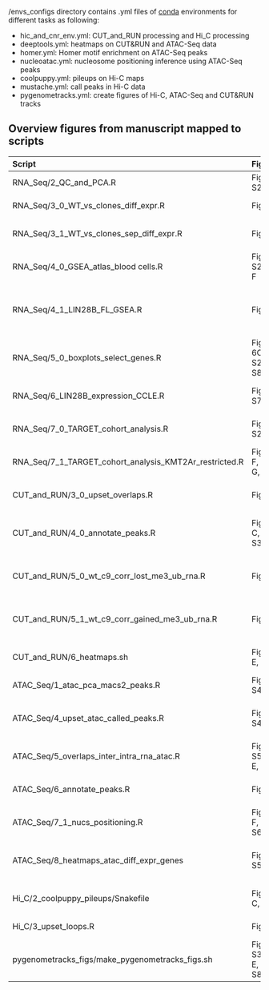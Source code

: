 
/envs_configs directory contains .yml files of [conda](https://conda.io/projects/conda/en/latest/user-guide/tasks/manage-environments.html) environments for different tasks as following:
  * hic_and_cnr_env.yml: CUT_and_RUN processing and Hi_C processing
  * deeptools.yml: heatmaps on CUT&RUN and ATAC-Seq data
  * homer.yml: Homer motif enrichment on ATAC-Seq peaks
  * nucleoatac.yml: nucleosome positioning inference using ATAC-Seq peaks
  * coolpuppy.yml: pileups on Hi-C maps
  * mustache.yml: call peaks in Hi-C data
  * pygenometracks.yml: create figures of Hi-C, ATAC-Seq and CUT&RUN tracks
       

## Overview figures from manuscript mapped to scripts

| Script                                                   | Figures                        | Brief description                                        |
|:---------------------------------------------------------|:-------------------------------|:---------------------------------------------------------|
| RNA_Seq/2_QC_and_PCA.R                                   | Fig. S2A                       | PCA RNA-Seq OCI-AML2 |
| RNA_Seq/3_0_WT_vs_clones_diff_expr.R                     | Fig. 2B                        | GSEA Hallmarks clones vs WT  |
| RNA_Seq/3_1_WT_vs_clones_sep_diff_expr.R                 | Fig. 2A                        | Venn diagrams overlaps C5 and C9 vs WT |
| RNA_Seq/4_0_GSEA_atlas_blood cells.R                     | Fig. 2C, S2B, E, F             | GSEA atlas blood cells on OCI-AML2 RNA-Seq |
| RNA_Seq/4_1_LIN28B_FL_GSEA.R                             | Fig. 6B                        | LIN28B transcriptional signature GSEA on OCI-AML2 RNA-Seq |
| RNA_Seq/5_0_boxplots_select_genes.R                      | Fig. 2E, 6C, S2E, F, S8C, D    | Boxlots RNA-Seq per gene |
| RNA_Seq/6_LIN28B_expression_CCLE.R                       | Fig. S7E                       | LIN28B expression in the CCLE |
| RNA_Seq/7_0_TARGET_cohort_analysis.R                     | Fig. S2C                       | Diff expr TARGET cohort & GSEA atlas blood cells |
| RNA_Seq/7_1_TARGET_cohort_analysis_KMT2Ar_restricted.R   | Fig. 2D, F, S2D, G, H          | Like 7_0, but restricted to KMT2Ar samples |
| CUT_and_RUN/3_0_upset_overlaps.R                         | Fig. 3A                        | Overlaps of called CUT&RUN peaks |
| CUT_and_RUN/4_0_annotate_peaks.R                         | Fig. 3B, C, F, S3B             | Annotated CUT&RUN peaks and peak width boxplot  |
| CUT_and_RUN/5_0_wt_c9_corr_lost_me3_ub_rna.R             | Fig. 3G                        | Boxplot correlation lost Me3+Ub with RNA |
| CUT_and_RUN/5_1_wt_c9_corr_gained_me3_ub_rna.R           | Fig. 3G                        | Boxplot correlation gained Me3+Ub with RNA |
| CUT_and_RUN/6_heatmaps.sh                                | Fig. 3D, E, S3A                | CUT&RUN signal heatmaps and profile plots |
| ATAC_Seq/1_atac_pca_macs2_peaks.R                        | Fig. S4A                       | ATAC-Seq replicates PCA |
| ATAC_Seq/4_upset_atac_called_peaks.R                     | Fig. 4A, S4B                   | ATAC-Seq summaries across WT C5 and C9 |
| ATAC_Seq/5_overlaps_inter_intra_rna_atac.R               | Fig. S5C, D, E, F, G           | ATAC-Seq and RNA-Seq overlaps |
| ATAC_Seq/6_annotate_peaks.R                              | Fig. 4B                        | Annotate ATAC peaks to genomic regions |
| ATAC_Seq/7_1_nucs_positioning.R                          | Fig. 4E, F, G, S6              | Nucleosome positioning analysis |
| ATAC_Seq/8_heatmaps_atac_diff_expr_genes                 | Fig. S5A, B                    | Heatmaps of NFRs at TSS of up- and down-regulated genes |
| Hi_C/2_coolpuppy_pileups/Snakefile                       | Fig. 5B, C, S7D                | Pileups of loops/H3K27me3 regions |
| Hi_C/3_upset_loops.R                                     | Fig. 5A                        | Overlaps of called loops |
| pygenometracks_figs/make_pygenometracks_figs.sh          | Fig. 6A, S3C, D, E, F, S8A, B  | All tracks plots for specific genomic regions |









